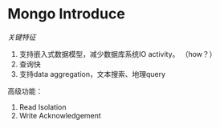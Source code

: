 # Mongo Introduce
*关键特征*
1. 支持嵌入式数据模型，减少数据库系统IO activity。 （how？）
2. 查询快
3. 支持data aggregation，文本搜索、地理query

高级功能：  
1. Read Isolation
2. Write Acknowledgement
